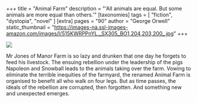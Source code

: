 +++
title = "Animal Farm"
description = "'All animals are equal. But some animals are more equal than others.'"
[taxonomies]
tags = [ "fiction", "dystopia", "novel" ]
[extra]
pages = "90"
author = "George Orwell"
static_thumbnail = "https://images-na.ssl-images-amazon.com/images/I/515KWRPPnYL._SX305_BO1,204,203,200_.jpg"
+++

<a target="_blank"  href="https://www.amazon.de/gp/product/0141036133/ref=as_li_tl?ie=UTF8&camp=1638&creative=6742&creativeASIN=0141036133&linkCode=as2&tag=chemaclass-21&linkId=222c31280fad61674b6e1e394b659ff5">
    <img border="0" src="https://images-na.ssl-images-amazon.com/images/I/515KWRPPnYL._SX305_BO1,204,203,200_.jpg" >
</a>
<!-- more -->

Mr Jones of Manor Farm is so lazy and drunken that one day he forgets to feed his livestock. The ensuing rebellion under
the leadership of the pigs Napoleon and Snowball leads to the animals taking over the farm. Vowing to eliminate the
terrible inequities of the farmyard, the renamed Animal Farm is organised to benefit all who walk on four legs. But as
time passes, the ideals of the rebellion are corrupted, then forgotten. And something new and unexpected emerges.